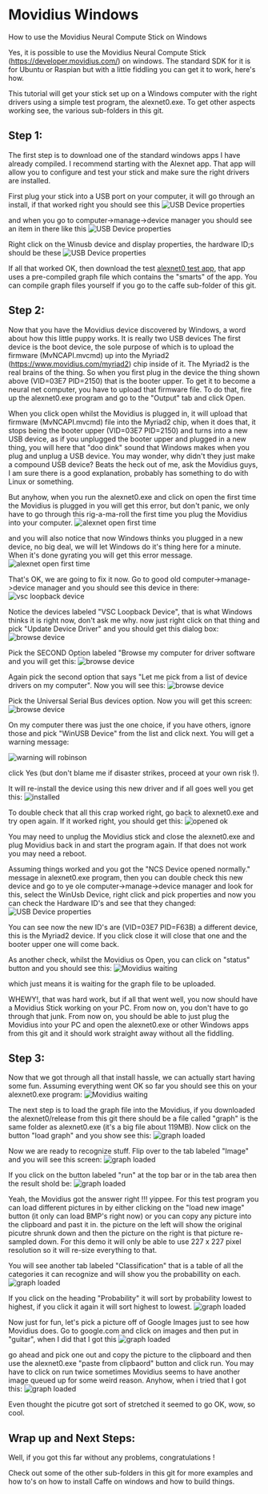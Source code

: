 # Movidius Windows
How to use the Movidius Neural Compute Stick on Windows

Yes, it is possible to use the Movidius Neural Compute Stick (https://developer.movidius.com/) on windows.
The standard SDK for it is for Ubuntu or Raspian but with a little fiddling you can get it to work, here's how. 

This tutorial will get your stick set up on a Windows computer with the right drivers using a simple test program,
the alexnet0.exe. To get other aspects working see, the various sub-folders in this git.


## Step 1:
The first step is to download one of the standard windows apps I have already compiled. I recommend starting with the Alexnet app.
That app will allow you to configure and test your stick and make sure the right drivers are installed. 

First plug your stick into a USB port on your computer, it will go through an install, if that worked right you should 
see this 
![USB Device properties](images/installed2.jpg) 

and when you go to computer->manage->device manager you should see an item in there like this 
![USB Device properties](images/devices1.jpg)

Right click on the Winusb device and display properties, the hardware ID;s should be these 
![USB Device properties](images/properties1.jpg)


If all that worked OK, then download the test [alexnet0 test app](alexnet0/release), that app uses a pre-compiled graph file
which contains the "smarts" of the app. You can compile graph files yourself if you go to the caffe sub-folder of this git.


## Step 2:
Now that you have the Movidius device discovered by Windows, a word about how this little puppy works. It is really two USB devices
The first device is the boot device, the sole purpose of which is to upload the firmware (MvNCAPI.mvcmd) up into the Myriad2
(https://www.movidius.com/myriad2) chip inside of it. The Myriad2 is the real brains of the thing. So when you first plug
in the device the thing shown above (VID=03E7 PID=2150) that is the booter upper. To get it to become a neural net computer,
you have to upload that firmware file. To do that, fire up the alexnet0.exe program and go to the "Output" tab and click Open.

When you click open whilst the Movidius is plugged in, it will upload that firmware (MvNCAPI.mvcmd) file into the Myriad2 chip,
when it does that, it stops being the booter upper (VID=03E7 PID=2150) and turns into a new USB device, as if you unplugged the
booter upper and plugged in a new thing, you will here that "doo dink" sound that Windows makes when you plug and unplug 
a USB device.  You may wonder, why didn't they just make a compound USB device?  Beats the heck out of me, ask the Movidius guys,
I am sure there is a good explanation, probably has something to do with Linux or something.

But anyhow, when you run the alexnet0.exe and click on open the first time the Movidius is plugged in you will get this error,
but don't panic, we only have to go through this rig-a-ma-roll the first time you plug the Movidius into your computer.
![alexnet open first time](images/notconnected1.jpg)

and you will also notice that now Windows thinks you plugged in a new device, no big deal, we will let Windows do it's thing
here for a minute. When it's done gyrating you will get this error message. 
![alexnet open first time](images/noinstalled.jpg)

That's OK, we are going to fix it now. Go to good old computer->manage->device manager and you should see this 
device in there:
![vsc loopback device](images/vscloopback.jpg)

Notice the devices labeled "VSC Loopback Device", that is what Windows thinks it is right now, don't ask me why.
now just right click on that thing and pick "Update Device Driver" and you should get this dialog box:
![browse device](images/browse1.jpg)

Pick the SECOND Option labeled "Browse my computer for driver software and you will get this:
![browse device](images/browse2.jpg)

Again pick the second option that says "Let me pick from a list of device drivers on my computer".
Now you will see this:
![browse device](images/browse3.jpg)

Pick the Universal Serial Bus devices option. Now you will get this screen:
![browse device](images/browse4.jpg)

On my computer there was just the one choice, if you have others, ignore those and pick "WinUSB Device" from
the list and click next. You will get a warning message:

![warning will robinson](images/warning.jpg) 

click Yes (but don't blame me if disaster strikes, proceed at your own risk !).

It will re-install the device using this new driver and if all goes well you get this: 
![installed](images/installed2.jpg) 

To double check that all this crap worked right, go back to alexnet0.exe and try open again. If it worked right,
you should get this: 
![opened ok](images/opened2.jpg) 

You may need to unplug the Movidius stick and close the alexnet0.exe and plug Movidius back in and start the program again.
If that does not work you may need a reboot.

Assuming things worked and you got the "NCS Device opened normally."  message in alexnet0.exe program, then you can
double check this new device and go to ye ole computer->manage->device manager and look for this, select the 
WinUsb Device, right click and pick properties and now you can check the Hardware ID's and see that they changed:
![USB Device properties](images/properties2.jpg)

You can see now the new ID's are (VID=03E7 PID=F63B) a different device, this is the Myriad2 device.
If you click close it will close that one and the booter upper one will come back.

As another check, whilst the Movidius os Open, you can click on "status" button and you should see this:
![Movidius waiting](images/status.jpg)

which just means it is waiting for the graph file to be uploaded.

WHEWY!, that was hard work, but if all that went well, you now should have a Movidius Stick working on your PC.
From now on, you don't have to go through that junk. From now on, you should be able to just plug the Movidius
into your PC and open the alexnet0.exe or other Windows apps from this git and it should work straight away
without all the fiddling.

## Step 3:
Now that we got through all that install hassle, we can actually start having some fun. Assuming everything went OK
so far you should see this on your alexnet0.exe program:
![Movidius waiting](images/status.jpg)

The next step is to load the graph file into the Movidius, if you downloaded the alexnet0/release from this git
there should be a file called "graph" is the same folder as alexnet0.exe (it's a big file about 119MB).
Now click on the button "load graph" and you show see this:
![graph loaded](images/loaded.jpg)

Now we are ready to recognize stuff. Flip over to the tab labeled "Image" and you will see this screen:
![graph loaded](images/image1.jpg)

If you click on the button labeled "run" at the top bar or in the tab area then the result shold be:
![graph loaded](images/image2.jpg)

Yeah, the Movidius got the answer right !!! yippee.  For this test program you can load different pictures in
by either clicking on the "load new image" button (it only can load BMP's right now) or you can copy any picture
into the clipboard and past it in.  the picture on the left will show the original picutre shrunk down and then
the picture on the right is that picture re-sampled down. For this demo it will only be able to use 227 x 227 
pixel resolution so it will re-size everything to that.

You will see another tab labeled "Classification" that is a table of all the categories it can recognize
and will show you the probabillity on each. 
![graph loaded](images/probability1.jpg)

If you click on the heading "Probability" it will sort by probability lowest to highest, if you click it 
again it will sort highest to lowest. 
![graph loaded](images/probability2.jpg)

Now just for fun, let's pick a picture off of Google Images just to see how Movidius does. Go to google.com 
and click on images and then put in "guitar", when I did that I got this
![graph loaded](images/guitarimages.jpg)

go ahead and pick one out and copy the picture to the clipboard and then use the alexnet0.exe "paste from clipbaord"
button and click run. You may have to click on run twice sometimes Movidius seems to have another image
queued up for some weird reason. Anyhow, when i tried that I got this:
![graph loaded](images/image3.jpg)

Even thought the picutre got sort of stretched it seemed to go OK, wow, so cool.

## Wrap up and Next Steps:
Well, if you got this far without any problems, congratulations !

Check out some of the other sub-folders in this git for more examples and how to's on how to install
Caffe on windows and how to build things.

